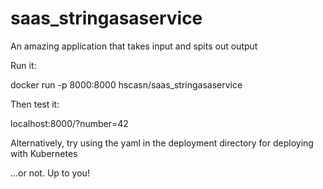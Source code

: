 # saas_stringasaservice
An amazing application that takes input and spits out output


Run it:

docker run -p 8000:8000 hscasn/saas_stringasaservice


Then test it:

localhost:8000/?number=42

Alternatively, try using the yaml in the deployment directory for deploying with Kubernetes

...or not. Up to you!
